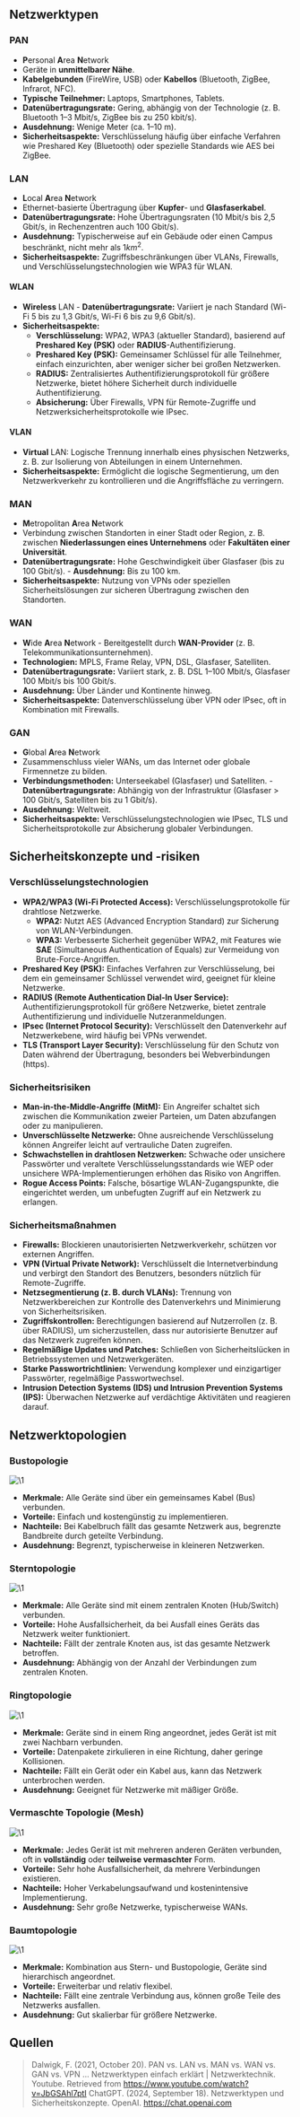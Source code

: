 ## Netzwerktypen

### PAN 
- **P**ersonal **A**rea **N**etwork 
- Geräte in **unmittelbarer Nähe**. 
- **Kabelgebunden** (FireWire, USB) oder **Kabellos** (Bluetooth, ZigBee, Infrarot, NFC). 
- **Typische Teilnehmer:** Laptops, Smartphones, Tablets. 
- **Datenübertragungsrate:** Gering, abhängig von der Technologie (z. B. Bluetooth 1–3 Mbit/s, ZigBee bis zu 250 kbit/s). 
- **Ausdehnung:** Wenige Meter (ca. 1–10 m). 
- **Sicherheitsaspekte:** Verschlüsselung häufig über einfache Verfahren wie Preshared Key (Bluetooth) oder spezielle Standards wie AES bei ZigBee.
### LAN
- **L**ocal **A**rea **N**etwork
- Ethernet-basierte Übertragung über **Kupfer**- und **Glasfaserkabel**. 
- **Datenübertragungsrate:** Hohe Übertragungsraten (10 Mbit/s bis 2,5 Gbit/s, in Rechenzentren auch 100 Gbit/s). 
- **Ausdehnung:** Typischerweise auf ein Gebäude oder einen Campus beschränkt, nicht mehr als $1km^2$. 
- **Sicherheitsaspekte:** Zugriffsbeschränkungen über VLANs, Firewalls, und Verschlüsselungstechnologien wie WPA3 für WLAN.
#### WLAN
- **Wireless** LAN - **Datenübertragungsrate:** Variiert je nach Standard (Wi-Fi 5 bis zu 1,3 Gbit/s, Wi-Fi 6 bis zu 9,6 Gbit/s). 
- **Sicherheitsaspekte:** 
	- **Verschlüsselung:** WPA2, WPA3 (aktueller Standard), basierend auf **Preshared Key (PSK)** oder **RADIUS**-Authentifizierung. 
	- **Preshared Key (PSK):** Gemeinsamer Schlüssel für alle Teilnehmer, einfach einzurichten, aber weniger sicher bei großen Netzwerken. 
	- **RADIUS:** Zentralisiertes Authentifizierungsprotokoll für größere Netzwerke, bietet höhere Sicherheit durch individuelle Authentifizierung. 
	- **Absicherung:** Über Firewalls, VPN für Remote-Zugriffe und Netzwerksicherheitsprotokolle wie IPsec.

#### VLAN
- **Virtual** LAN: Logische Trennung innerhalb eines physischen Netzwerks, z. B. zur Isolierung von Abteilungen in einem Unternehmen. 
- **Sicherheitsaspekte:** Ermöglicht die logische Segmentierung, um den Netzwerkverkehr zu kontrollieren und die Angriffsfläche zu verringern.

### MAN
- **M**etropolitan **A**rea **N**etwork
- Verbindung zwischen Standorten in einer Stadt oder Region, z. B. zwischen **Niederlassungen eines Unternehmens** oder **Fakultäten einer Universität**. 
- **Datenübertragungsrate:** Hohe Geschwindigkeit über Glasfaser (bis zu 100 Gbit/s). - **Ausdehnung:** Bis zu 100 km.
- **Sicherheitsaspekte:** Nutzung von VPNs oder speziellen Sicherheitslösungen zur sicheren Übertragung zwischen den Standorten.
### WAN
- **W**ide **A**rea **N**etwork - Bereitgestellt durch **WAN-Provider** (z. B. Telekommunikationsunternehmen). 
- **Technologien:** MPLS, Frame Relay, VPN, DSL, Glasfaser, Satelliten.
- **Datenübertragungsrate:** Variiert stark, z. B. DSL 1–100 Mbit/s, Glasfaser 100 Mbit/s bis 100 Gbit/s. 
- **Ausdehnung:** Über Länder und Kontinente hinweg.
- **Sicherheitsaspekte:** Datenverschlüsselung über VPN oder IPsec, oft in Kombination mit Firewalls.

### GAN
- **G**lobal **A**rea **N**etwork 
- Zusammenschluss vieler WANs, um das Internet oder globale Firmennetze zu bilden. 
- **Verbindungsmethoden:** Unterseekabel (Glasfaser) und Satelliten. - **Datenübertragungsrate:** Abhängig von der Infrastruktur (Glasfaser > 100 Gbit/s, Satelliten bis zu 1 Gbit/s). 
- **Ausdehnung:** Weltweit. 
- **Sicherheitsaspekte:** Verschlüsselungstechnologien wie IPsec, TLS und Sicherheitsprotokolle zur Absicherung globaler Verbindungen.

## Sicherheitskonzepte und -risiken

### Verschlüsselungstechnologien
- **WPA2/WPA3 (Wi-Fi Protected Access):** Verschlüsselungsprotokolle für drahtlose Netzwerke.
  - **WPA2:** Nutzt AES (Advanced Encryption Standard) zur Sicherung von WLAN-Verbindungen.
  - **WPA3:** Verbesserte Sicherheit gegenüber WPA2, mit Features wie **SAE** (Simultaneous Authentication of Equals) zur Vermeidung von Brute-Force-Angriffen.
- **Preshared Key (PSK):** Einfaches Verfahren zur Verschlüsselung, bei dem ein gemeinsamer Schlüssel verwendet wird, geeignet für kleine Netzwerke.
- **RADIUS (Remote Authentication Dial-In User Service):** Authentifizierungsprotokoll für größere Netzwerke, bietet zentrale Authentifizierung und individuelle Nutzeranmeldungen.
- **IPsec (Internet Protocol Security):** Verschlüsselt den Datenverkehr auf Netzwerkebene, wird häufig bei VPNs verwendet.
- **TLS (Transport Layer Security):** Verschlüsselung für den Schutz von Daten während der Übertragung, besonders bei Webverbindungen (https).

### Sicherheitsrisiken
- **Man-in-the-Middle-Angriffe (MitM):** Ein Angreifer schaltet sich zwischen die Kommunikation zweier Parteien, um Daten abzufangen oder zu manipulieren.
- **Unverschlüsselte Netzwerke:** Ohne ausreichende Verschlüsselung können Angreifer leicht auf vertrauliche Daten zugreifen.
- **Schwachstellen in drahtlosen Netzwerken:** Schwache oder unsichere Passwörter und veraltete Verschlüsselungsstandards wie WEP oder unsichere WPA-Implementierungen erhöhen das Risiko von Angriffen.
- **Rogue Access Points:** Falsche, bösartige WLAN-Zugangspunkte, die eingerichtet werden, um unbefugten Zugriff auf ein Netzwerk zu erlangen.

### Sicherheitsmaßnahmen
- **Firewalls:** Blockieren unautorisierten Netzwerkverkehr, schützen vor externen Angriffen.
- **VPN (Virtual Private Network):** Verschlüsselt die Internetverbindung und verbirgt den Standort des Benutzers, besonders nützlich für Remote-Zugriffe.
- **Netzsegmentierung (z. B. durch VLANs):** Trennung von Netzwerkbereichen zur Kontrolle des Datenverkehrs und Minimierung von Sicherheitsrisiken.
- **Zugriffskontrollen:** Berechtigungen basierend auf Nutzerrollen (z. B. über RADIUS), um sicherzustellen, dass nur autorisierte Benutzer auf das Netzwerk zugreifen können.
- **Regelmäßige Updates und Patches:** Schließen von Sicherheitslücken in Betriebssystemen und Netzwerkgeräten.
- **Starke Passwortrichtlinien:** Verwendung komplexer und einzigartiger Passwörter, regelmäßige Passwortwechsel.
- **Intrusion Detection Systems (IDS) und Intrusion Prevention Systems (IPS):** Überwachen Netzwerke auf verdächtige Aktivitäten und reagieren darauf.

## Netzwerktopologien

### Bustopologie
![\1](attachments/\1)
- **Merkmale:** Alle Geräte sind über ein gemeinsames Kabel (Bus) verbunden. 
- **Vorteile:** Einfach und kostengünstig zu implementieren.
- **Nachteile:** Bei Kabelbruch fällt das gesamte Netzwerk aus, begrenzte Bandbreite durch geteilte Verbindung.
- **Ausdehnung:** Begrenzt, typischerweise in kleineren Netzwerken.
  
### Sterntopologie
![\1](attachments/\1)
- **Merkmale:** Alle Geräte sind mit einem zentralen Knoten (Hub/Switch) verbunden.
- **Vorteile:** Hohe Ausfallsicherheit, da bei Ausfall eines Geräts das Netzwerk weiter funktioniert.
- **Nachteile:** Fällt der zentrale Knoten aus, ist das gesamte Netzwerk betroffen.
- **Ausdehnung:** Abhängig von der Anzahl der Verbindungen zum zentralen Knoten.

### Ringtopologie
![\1](attachments/\1)
- **Merkmale:** Geräte sind in einem Ring angeordnet, jedes Gerät ist mit zwei Nachbarn verbunden.
- **Vorteile:** Datenpakete zirkulieren in eine Richtung, daher geringe Kollisionen.
- **Nachteile:** Fällt ein Gerät oder ein Kabel aus, kann das Netzwerk unterbrochen werden.
- **Ausdehnung:** Geeignet für Netzwerke mit mäßiger Größe.

### Vermaschte Topologie (Mesh)
![\1](attachments/\1)
- **Merkmale:** Jedes Gerät ist mit mehreren anderen Geräten verbunden, oft in **vollständig** oder **teilweise vermaschter** Form.
- **Vorteile:** Sehr hohe Ausfallsicherheit, da mehrere Verbindungen existieren.
- **Nachteile:** Hoher Verkabelungsaufwand und kostenintensive Implementierung.
- **Ausdehnung:** Sehr große Netzwerke, typischerweise WANs.

### Baumtopologie
![\1](attachments/\1)
- **Merkmale:** Kombination aus Stern- und Bustopologie, Geräte sind hierarchisch angeordnet.
- **Vorteile:** Erweiterbar und relativ flexibel.
- **Nachteile:** Fällt eine zentrale Verbindung aus, können große Teile des Netzwerks ausfallen.
- **Ausdehnung:** Gut skalierbar für größere Netzwerke.

## Quellen

> Dalwigk, F. (2021, October 20). PAN vs. LAN vs. MAN vs. WAN vs. GAN vs. VPN ... Netzwerktypen einfach erklärt | Netzwerktechnik. Youtube. Retrieved from https://www.youtube.com/watch?v=JbGSAhl7ptI
> ChatGPT. (2024, September 18). Netzwerktypen und Sicherheitskonzepte. OpenAI. https://chat.openai.com
